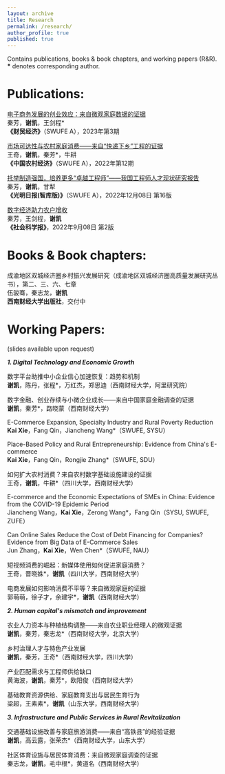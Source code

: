 ```yaml
---
layout: archive
title: Research
permalink: /research/
author_profile: true
published: true
---
```


Contains publications, books & book chapters, and working papers (R&R).<br>
**\*** denotes corresponding author.

Publications: 
======
[电子商务发展的创业效应：来自微观家庭数据的证据](http://cmjj.ajcass.org/Magazine/Show?ID=939)<br>
秦芳，**谢凯**，王剑程*<br>
**《财贸经济》**（SWUFE A），2023年第3期

[市场可达性与农村家庭消费——来自“快递下乡”工程的证据](http://crecrs-zgncjj.ajcass.org/Magazine/Show/84492)<br>
王奇，**谢凯**，秦芳*，牛耕<br>
**《中国农村经济》**（SWUFE A），2022年第12期

[托举制造强国，培养更多“卓越工程师”——我国工程师人才现状研究报告](https://epaper.gmw.cn/gmrb/html/2022-12/08/nw.D110000gmrb_20221208_1-16.htm)<br>
秦芳，**谢凯**，甘犁<br>
**《光明日报(智库版)》**（SWUFE A），2022年12月08日 第16版

[数字经济助力农户增收](http://epaper.routeryun.com/Article/index/aid/7163431.html)<br>
秦芳，王剑程，**谢凯**<br>
**《社会科学报》**，2022年9月08日 第2版

Books & Book chapters: 
======
成渝地区双城经济圈乡村振兴发展研究（成渝地区双城经济圈高质量发展研究丛书），第二、三、六、七章<br>
伍骏骞，秦志龙，**谢凯**<br>
**西南财经大学出版社**，交付中

Working Papers:
======
(slides available upon request)

_**1. Digital Technology and Economic Growth**_

数字平台助推中小企业信心加速恢复：趋势和机制<br>
**谢凯**，陈丹，张程*，万红杰，郑思迪（西南财经大学，阿里研究院）

数字金融、创业存续与小微企业成长——来自中国家庭金融调查的证据<br>
**谢凯**，秦芳*，路晓蒙（西南财经大学）

E-Commerce Expansion, Specialty Industry and Rural Poverty Reduction<br>
**Kai Xie**，Fang Qin，Jiancheng Wang*（SWUFE, SYSU）

Place-Based Policy and Rural Entrepreneurship: Evidence from China's E-commerce<br>
**Kai Xie**，Fang Qin，Rongjie Zhang*（SWUFE, SDU）

如何扩大农村消费？来自农村数字基础设施建设的证据<br>
王奇，**谢凯**，牛耕*（四川大学，西南财经大学）

E-commerce and the Economic Expectations of SMEs in China: Evidence from the COVID-19 Epidemic Period<br>
Jiancheng Wang，**Kai Xie**，Zerong Wang*，Fang Qin（SYSU, SWUFE, ZUFE）

Can Online Sales Reduce the Cost of Debt Financing for Companies? Evidence from Big Data of E-Commerce Sales<br>
Jun Zhang，**Kai Xie**，Wen Chen*（SWUFE, NAU）

短视频消费的崛起：新媒体使用如何促进家庭消费？<br>
王奇，晋晓姝*，**谢凯**（四川大学，西南财经大学）

电商发展如何影响消费不平等？来自微观家庭的证据<br>
郭萌萌，徐子才，余建宇*，**谢凯**（西南财经大学）

_**2. Human capital's mismatch and improvement**_

农业人力资本与种植结构调整——来自农业职业经理人的微观证据<br>
**谢凯**，秦芳，秦志龙*（西南财经大学，北京大学）

乡村治理人才与特色产业发展<br>
**谢凯**，秦芳，王奇*（西南财经大学，四川大学）

产业匹配需求与工程师供给缺口<br>
黄海波，**谢凯**，秦芳*，欧阳俊（西南财经大学）

基础教育资源供给、家庭教育支出与居民生育行为<br>
梁超，王素素*，**谢凯**（山东大学，西南财经大学）

_**3. Infrastructure and Public Services in Rural Revitalization**_

交通基础设施改善与家庭旅游消费——来自“高铁县”的经验证据<br>
**谢凯**，高云露，张荣杰*（西南财经大学，山东大学）

社区体育设施与居民体育消费：来自微观家庭调查的证据<br>
秦志龙，**谢凯**，毛中根*，黄道名（西南财经大学）
